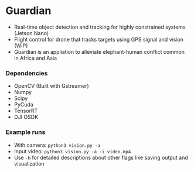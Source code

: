 # Guardian
- Real-time object detection and tracking for highly constrained systems (Jetson Nano)
- Flight control for drone that tracks targets using GPS signal and vision (WIP)
- Guardian is an appliation to alleviate elephant-human conflict common in Africa and Asia

### Dependencies
- OpenCV (Built with Gstreamer)
- Numpy
- Scipy
- PyCuda
- TensorRT
- DJI OSDK

### Example runs
- With camera: `python3 vision.py -a`
- Input video: `python3 vision.py -a -i video.mp4`
- Use `-h` for detailed descriptions about other flags like saving output and visualization
